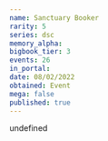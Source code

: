 ```yaml
---
name: Sanctuary Booker
rarity: 5
series: dsc
memory_alpha:
bigbook_tier: 3
events: 26
in_portal:
date: 08/02/2022
obtained: Event
mega: false
published: true
---
```


undefined
